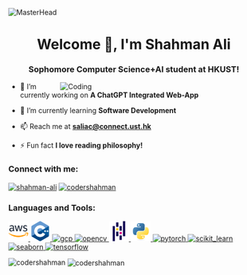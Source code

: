 ![MasterHead](https://user-images.githubusercontent.com/115187902/230700872-d5f44b85-56c7-4e27-80a4-6e2db901e60c.gif)       
<h1 align="center">Welcome 👋, I'm Shahman Ali</h1>
<h3 align="center">Sophomore Computer Science+AI student at HKUST!</h3>
<img align="right" alt="Coding" width="400" src="https://gifdb.com/images/high/cartoon-character-louise-belcher-coding-is-fun-ctmkcciuc1gyxos2.gif">


- 🔭 I’m currently working on **A ChatGPT Integrated Web-App**

- 🌱 I’m currently learning **Software Development**

- 📫 Reach me at **saliac@connect.ust.hk**

- ⚡ Fun fact **I love reading philosophy!**

<h3 align="left">Connect with me:</h3>
<p align="left">
<a href="https://linkedin.com/in/shahman-ali" target="blank"><img align="center" src="https://raw.githubusercontent.com/rahuldkjain/github-profile-readme-generator/master/src/images/icons/Social/linked-in-alt.svg" alt="shahman-ali" height="30" width="40" /></a>
<a href="https://codesandbox.com/codershahman" target="blank"><img align="center" src="https://raw.githubusercontent.com/rahuldkjain/github-profile-readme-generator/master/src/images/icons/Social/codesandbox.svg" alt="codershahman" height="30" width="40" /></a>
</p>

<h3 align="left">Languages and Tools:</h3>
<p align="left"> <a href="https://aws.amazon.com" target="_blank" rel="noreferrer"> <img src="https://raw.githubusercontent.com/devicons/devicon/master/icons/amazonwebservices/amazonwebservices-original-wordmark.svg" alt="aws" width="40" height="40"/> </a> <a href="https://www.w3schools.com/cpp/" target="_blank" rel="noreferrer"> <img src="https://raw.githubusercontent.com/devicons/devicon/master/icons/cplusplus/cplusplus-original.svg" alt="cplusplus" width="40" height="40"/> </a> <a href="https://cloud.google.com" target="_blank" rel="noreferrer"> <img src="https://www.vectorlogo.zone/logos/google_cloud/google_cloud-icon.svg" alt="gcp" width="40" height="40"/> </a> <a href="https://opencv.org/" target="_blank" rel="noreferrer"> <img src="https://www.vectorlogo.zone/logos/opencv/opencv-icon.svg" alt="opencv" width="40" height="40"/> </a> <a href="https://pandas.pydata.org/" target="_blank" rel="noreferrer"> <img src="https://raw.githubusercontent.com/devicons/devicon/2ae2a900d2f041da66e950e4d48052658d850630/icons/pandas/pandas-original.svg" alt="pandas" width="40" height="40"/> </a> <a href="https://www.python.org" target="_blank" rel="noreferrer"> <img src="https://raw.githubusercontent.com/devicons/devicon/master/icons/python/python-original.svg" alt="python" width="40" height="40"/> </a> <a href="https://pytorch.org/" target="_blank" rel="noreferrer"> <img src="https://www.vectorlogo.zone/logos/pytorch/pytorch-icon.svg" alt="pytorch" width="40" height="40"/> </a> <a href="https://scikit-learn.org/" target="_blank" rel="noreferrer"> <img src="https://upload.wikimedia.org/wikipedia/commons/0/05/Scikit_learn_logo_small.svg" alt="scikit_learn" width="40" height="40"/> </a> <a href="https://seaborn.pydata.org/" target="_blank" rel="noreferrer"> <img src="https://seaborn.pydata.org/_images/logo-mark-lightbg.svg" alt="seaborn" width="40" height="40"/> </a> <a href="https://www.tensorflow.org" target="_blank" rel="noreferrer"> <img src="https://www.vectorlogo.zone/logos/tensorflow/tensorflow-icon.svg" alt="tensorflow" width="40" height="40"/> </a> </p>

<p><img align="left" src="https://github-readme-stats.vercel.app/api/top-langs?username=codershahman&show_icons=true&locale=en&layout=compact" alt="codershahman" /></p>

<p>&nbsp;<img align="center" src="https://github-readme-stats.vercel.app/api?username=codershahman&show_icons=true&locale=en" alt="codershahman" /></p>
